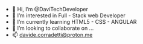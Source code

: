 - 👋 Hi, I’m @DaviTechDeveloper
- 👀 I’m interested in Full - Stack web Developer
- 🌱 I’m currently learning  HTML5 - CSS - ANGULAR 
- 💞️ I’m looking to collaborate on ...
- 📫 davide.corradetti@proton.me

<!---
DaviTechDeveloper/DaviTechDeveloper is a ✨ special ✨ repository because its `README.md` (this file) appears on your GitHub profile.
You can click the Preview link to take a look at your changes.

"trasfirmo le idee in codice" questo repository contiene del codice e delle risorse utilizzate in fase di studio o di sviluppo dei miei progetti, messo a disposizione di tutti voi
--->
